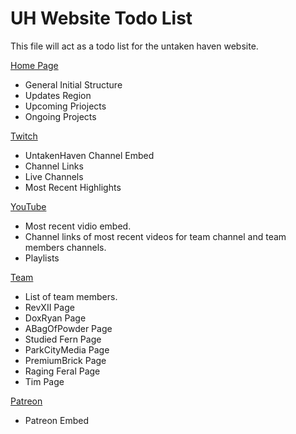 # UH Website Todo List
 
This file will act as a todo list for the untaken haven website.

<a href= "index.htm">Home Page</a>
* General Initial Structure
* Updates  Region
* Upcoming Priojects
* Ongoing Projects

<a href= "twitch.htm">Twitch<a><br>
* UntakenHaven Channel Embed
* Channel Links 
* Live Channels <!-- Change emeded channel to user selection if possible.-->
* Most Recent Highlights

<a href= "youTube.htm">YouTube<a><br>
* Most recent vidio embed.
* Channel links of most recent videos for team channel and team members channels.
* Playlists

<a href= "team.htm">Team<a><br>
<!-- Will be drop down.-->
<!-- Can be click on to go to general team page.-->
* List of team members.
* RevXII Page
* DoxRyan Page
* ABagOfPowder Page
* Studied Fern Page
* ParkCityMedia Page
* PremiumBrick Page
* Raging Feral Page
* Tim Page

<a href= "Patreon.htm">Patreon</a>
* Patreon Embed 